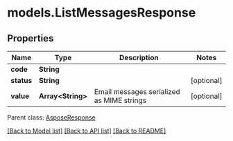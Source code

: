 # models.ListMessagesResponse
## Properties
Name | Type | Description | Notes
------------ | ------------- | ------------- | -------------
**code** | **String** |  | 
**status** | **String** |  | [optional] 
**value** | **Array&lt;String&gt;** | Email messages serialized as MIME strings | [optional] 

 Parent class: [AsposeResponse](AsposeResponse.md)

[[Back to Model list]](README.md#documentation-for-models) [[Back to API list]](README.md#documentation-for-api-endpoints) [[Back to README]](README.md)


